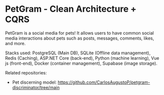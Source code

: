 # PetGram - Clean Architecture + CQRS

PetGram is a social media for pets! It allows users to have common social media interactions about pets such as posts, messages, comments, likes, and more.

Stacks used: PostgreSQL (Main DB), SQLite (Offline data management), Redis (Caching), ASP.NET Core (back-end), Python (machine learning), Vue js (front-end), Docker (container management), Supabase (image storage).  

Related repositories:
- Pet discerning model: https://github.com/CarlosAugustoP/petgram-discriminator/tree/main
